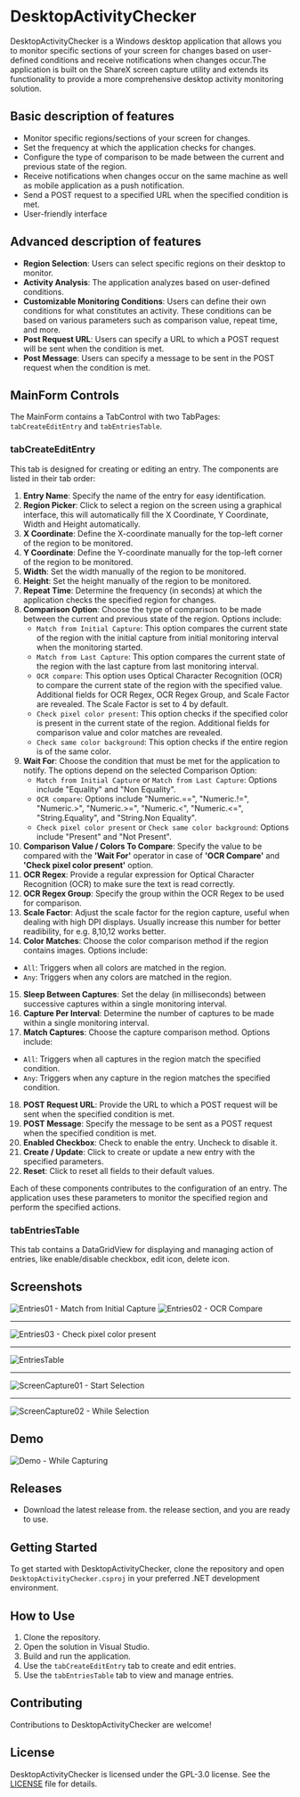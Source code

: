 # DesktopActivityChecker

DesktopActivityChecker is a Windows desktop application that allows you to monitor specific sections of your screen for changes based on user-defined conditions and receive notifications when changes occur.The application is built on the ShareX screen capture utility and extends its functionality to provide a more comprehensive desktop activity monitoring solution.

## Basic description of features

- Monitor specific regions/sections of your screen for changes.
- Set the frequency at which the application checks for changes.
- Configure the type of comparison to be made between the current and previous state of the region.
- Receive notifications when changes occur on the same machine as well as mobile application as a push notification.
- Send a POST request to a specified URL when the specified condition is met.
- User-friendly interface

## Advanced description of features

- **Region Selection**: Users can select specific regions on their desktop to monitor.
- **Activity Analysis**: The application analyzes based on user-defined conditions.
- **Customizable Monitoring Conditions**: Users can define their own conditions for what constitutes an activity. These conditions can be based on various parameters such as comparison value, repeat time, and more.
- **Post Request URL**: Users can specify a URL to which a POST request will be sent when the condition is met.
- **Post Message**: Users can specify a message to be sent in the POST request when the condition is met.

## MainForm Controls

The MainForm contains a TabControl with two TabPages: `tabCreateEditEntry` and `tabEntriesTable`.

### tabCreateEditEntry

This tab is designed for creating or editing an entry. The components are listed in their tab order:

1. **Entry Name**: Specify the name of the entry for easy identification.
2. **Region Picker**: Click to select a region on the screen using a graphical interface, this will automatically fill the X Coordinate, Y Coordinate, Width and Height automatically.
3. **X Coordinate**: Define the X-coordinate manually for the top-left corner of the region to be monitored.
4. **Y Coordinate**: Define the Y-coordinate manually for the top-left corner of the region to be monitored.
5. **Width**: Set the width manually of the region to be monitored.
6. **Height**: Set the height manually of the region to be monitored.
7. **Repeat Time**: Determine the frequency (in seconds) at which the application checks the specified region for changes.
8. **Comparison Option**: Choose the type of comparison to be made between the current and previous state of the region. Options include:
   - `Match from Initial Capture`: This option compares the current state of the region with the initial capture from initial monitoring interval when the monitoring started.
   - `Match from Last Capture`: This option compares the current state of the region with the last capture from last monitoring interval.
   - `OCR compare`: This option uses Optical Character Recognition (OCR) to compare the current state of the region with the specified value. Additional fields for OCR Regex, OCR Regex Group, and Scale Factor are revealed. The Scale Factor is set to 4 by default.
   - `Check pixel color present`: This option checks if the specified color is present in the current state of the region. Additional fields for comparison value and color matches are revealed.
   - `Check same color background`: This option checks if the entire region is of the same color.
9. **Wait For**: Choose the condition that must be met for the application to notify. The options depend on the selected Comparison Option:
   - `Match from Initial Capture` or `Match from Last Capture`: Options include "Equality" and "Non Equality".
   - `OCR compare`: Options include "Numeric.==", "Numeric.!=", "Numeric.>", "Numeric.>=", "Numeric.<", "Numeric.<=", "String.Equality", and "String.Non Equality".
   - `Check pixel color present` or `Check same color background`: Options include "Present" and "Not Present".
10. **Comparison Value / Colors To Compare**: Specify the value to be compared with the **'Wait For'** operator in case of **'OCR Compare'** and **'Check pixel color present'** option.
11. **OCR Regex**: Provide a regular expression for Optical Character Recognition (OCR) to make sure the text is read correctly.
12. **OCR Regex Group**: Specify the group within the OCR Regex to be used for comparison.
13. **Scale Factor**: Adjust the scale factor for the region capture, useful when dealing with high DPI displays. Usually increase this number for better readibility, for e.g. 8,10,12 works better.
14. **Color Matches**: Choose the color comparison method if the region contains images. Options include:
   - `All`: Triggers when all colors are matched in the region.
   - `Any`: Triggers when any colors are matched in the region.
15. **Sleep Between Captures**: Set the delay (in milliseconds) between successive captures within a single monitoring interval.
16. **Capture Per Interval**: Determine the number of captures to be made within a single monitoring interval.
17. **Match Captures**: Choose the capture comparison method. Options include:
   - `All`: Triggers when all captures in the region match the specified condition.
   - `Any`: Triggers when any capture in the region matches the specified condition.
18. **POST Request URL**: Provide the URL to which a POST request will be sent when the specified condition is met.
19. **POST Message**: Specify the message to be sent as a POST request when the specified condition is met.
20. **Enabled Checkbox**: Check to enable the entry. Uncheck to disable it.
21. **Create / Update**: Click to create or update a new entry with the specified parameters.
22. **Reset**: Click to reset all fields to their default values.

Each of these components contributes to the configuration of an entry. The application uses these parameters to monitor the specified region and perform the specified actions.

### tabEntriesTable

This tab contains a DataGridView for displaying and managing action of entries, like enable/disable checkbox, edit icon, delete icon.

## Screenshots
![Entries01 - Match from Initial Capture](https://raw.githubusercontent.com/anandphulwani/DesktopActivityChecker-based-on-ShareX/master/DesktopActivityChecker/screenshots/Entries01.png "Entries01 - Match from Initial Capture")
![Entries02 - OCR Compare](https://raw.githubusercontent.com/anandphulwani/DesktopActivityChecker-based-on-ShareX/master/DesktopActivityChecker/screenshots/Entries02.png "Entries02 - OCR Compare")
- - - -
![Entries03 - Check pixel color present](https://raw.githubusercontent.com/anandphulwani/DesktopActivityChecker-based-on-ShareX/master/DesktopActivityChecker/screenshots/Entries03.png "Entries03 - Check pixel color present")
- - - -
![EntriesTable](https://raw.githubusercontent.com/anandphulwani/DesktopActivityChecker-based-on-ShareX/master/DesktopActivityChecker/screenshots/EntriesTable.png "EntriesTable")
- - - -
![ScreenCapture01 - Start Selection](https://raw.githubusercontent.com/anandphulwani/DesktopActivityChecker-based-on-ShareX/master/DesktopActivityChecker/screenshots/ScreenCapture01.png "ScreenCapture01 - Start Selection")
- - - -
![ScreenCapture02 - While Selection](https://raw.githubusercontent.com/anandphulwani/DesktopActivityChecker-based-on-ShareX/master/DesktopActivityChecker/screenshots/ScreenCapture02.png "ScreenCapture02 - While Selection")


## Demo
![Demo - While Capturing](https://raw.githubusercontent.com/anandphulwani/DesktopActivityChecker-based-on-ShareX/master/DesktopActivityChecker/screenshots/demo.gif "Demo - While Capturing")


## Releases
- Download the latest release from. the release section, and you are ready to use.

## Getting Started
To get started with DesktopActivityChecker, clone the repository and open `DesktopActivityChecker.csproj` in your preferred .NET development environment.

## How to Use
1. Clone the repository.
2. Open the solution in Visual Studio.
3. Build and run the application.
4. Use the `tabCreateEditEntry` tab to create and edit entries.
5. Use the `tabEntriesTable` tab to view and manage entries.

## Contributing
Contributions to DesktopActivityChecker are welcome!

## License
DesktopActivityChecker is licensed under the GPL-3.0 license. See the [LICENSE](LICENSE.txt) file for details.
